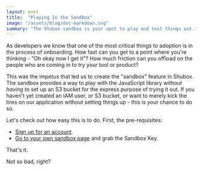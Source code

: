 ```yaml
---
layout: post
title:  "Playing In the Sandbox"
image: "/assets/blog/doc-markdown.svg"
summary: "The Shubox sandbox is your spot to play and test things out."
---
```


As developers we know that one of the most critical things to adoption is in
the process of onboarding. How fast can you get to a point where you're
thinking - "Oh okay now I get it"? How much friction can you offload on
the people who are coming in to try your tool or product?

This was the impetus that led us to create the "sandbox" feature in Shubox.
The sandbox provides a way to play with the JavaScript library _without having
to_ set up an S3 bucket for the express purpose of trying it out. If you haven't
yet created an IAM user, or S3 bucket, or want to merely kick the tires on our
application without setting things up - this is your chance to do so.

Let's check out how easy this is to do. First, the pre-requisites:

* [Sign up for an account](https://dashboard.shubox.io/sign_up).
* [Go to your own sandbox page](https://dashboard.shubox.io/domains/sandbox) and grab the Sandbox Key.

That's it.

Not so bad, right?